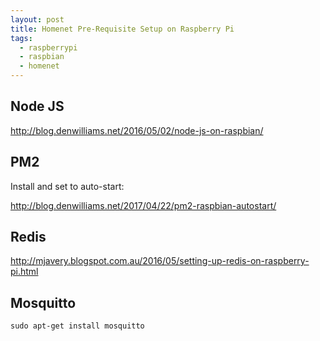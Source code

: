 ```yaml
---
layout: post
title: Homenet Pre-Requisite Setup on Raspberry Pi
tags:
  - raspberrypi
  - raspbian
  - homenet
---
```


## Node JS

http://blog.denwilliams.net/2016/05/02/node-js-on-raspbian/

## PM2

Install and set to auto-start:

http://blog.denwilliams.net/2017/04/22/pm2-raspbian-autostart/

## Redis

http://mjavery.blogspot.com.au/2016/05/setting-up-redis-on-raspberry-pi.html

## Mosquitto

```
sudo apt-get install mosquitto
```

